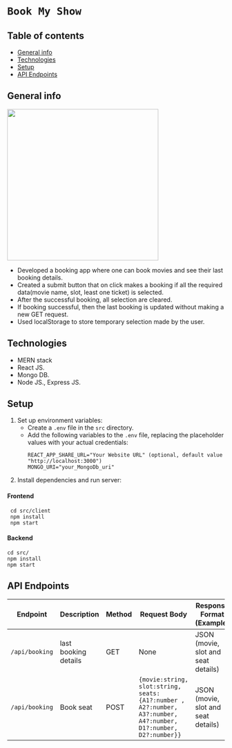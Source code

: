 # `Book My Show`

## Table of contents
* [General info](#general-info)
* [Technologies](#technologies)
* [Setup](#setup)
* [API Endpoints](#api-endpoints)

## General info
<img src="https://github.com/Magar0/Booking-nodejs-expressjs/assets/35245789/5582c5b9-8cdb-4106-9208-27a283620284" height="350" >

* Developed a booking app where one can book movies and see their last booking details.
* Created a submit button that on click makes a booking if all the required data(movie name, slot, least one ticket) is selected.
* After the successful booking, all selection are cleared.
* If booking successful, then the last booking is updated without making a new GET request.
* Used localStorage to store temporary selection made by the user.

## Technologies
* MERN stack
* React JS.
* Mongo DB.
* Node JS., Express JS.
	
## Setup
1. Set up environment variables:
   - Create a `.env` file in the `src` directory.
   - Add the following variables to the `.env` file, replacing the placeholder values with your actual credentials:
     ```
     REACT_APP_SHARE_URL="Your Website URL" (optional, default value "http://localhost:3000")
     MONGO_URI="your_MongoDb_uri"
     ```
2. Install dependencies and run server:
#### Frontend
```
 cd src/client
 npm install
 npm start
```
#### Backend
```
cd src/
npm install
npm start
```

## API Endpoints

| Endpoint | Description | Method | Request Body | Response Format (Example) |
|----------|-------------|--------|--------------|----------------------------|
| `/api/booking` | last booking details | GET | None | JSON (movie, slot and seat details) |
| `/api/booking` | Book seat  | POST | `{movie:string, slot:string, seats:{A1?:number , A2?:number, A3?:number, A4?:number, D1?:number, D2?:number}}` | JSON (movie, slot and seat details) |



